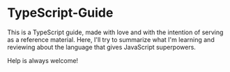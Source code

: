 # TypeScript-Guide
This is a TypeScript guide, made with love and with the intention of serving as a reference material. Here, I'll try to summarize what I'm learning and reviewing about the language that gives JavaScript superpowers.

Help is always welcome!
